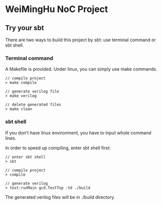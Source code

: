 WeiMingHu NoC Project
=======================

## Try your sbt
There are two ways to build this project by sbt: use terminal command or sbt shell.

### Terminal command
A Makefile is provided. Under linux, you can simply use make commands.
```
// compile project
> make compile

// generate verilog file
> make verilog

// delete generated files
> make clean
```

### sbt shell
If you don't have linux environment, you have to input whole command lines.

In order to speed up compiling, enter sbt shell first:
```
// enter sbt shell
> sbt

// compile project
> compile

// generate verilog
> test:runMain gcd.TestTop -td ./build
```

The generated verilog files will be in ./build directory.
